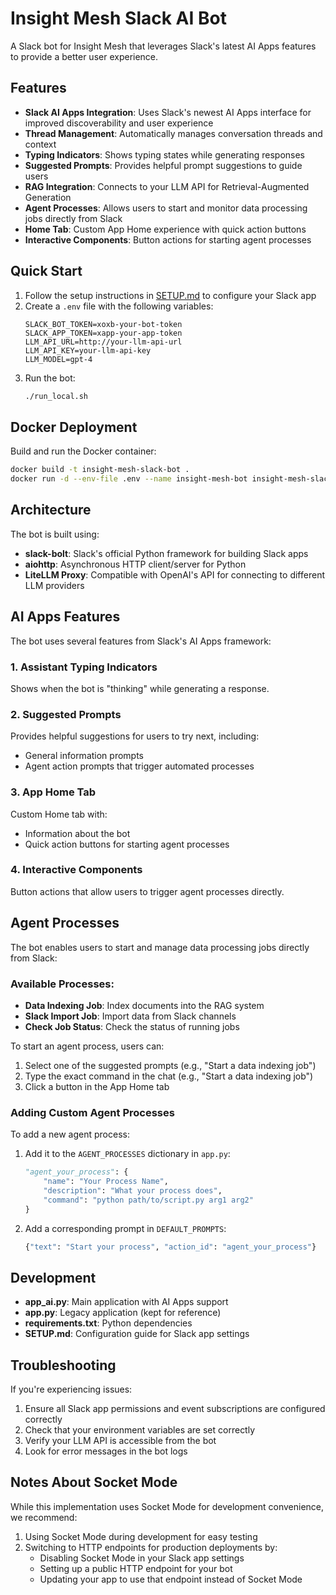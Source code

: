 # Insight Mesh Slack AI Bot

A Slack bot for Insight Mesh that leverages Slack's latest AI Apps features to provide a better user experience.

## Features

- **Slack AI Apps Integration**: Uses Slack's newest AI Apps interface for improved discoverability and user experience
- **Thread Management**: Automatically manages conversation threads and context
- **Typing Indicators**: Shows typing states while generating responses
- **Suggested Prompts**: Provides helpful prompt suggestions to guide users
- **RAG Integration**: Connects to your LLM API for Retrieval-Augmented Generation
- **Agent Processes**: Allows users to start and monitor data processing jobs directly from Slack
- **Home Tab**: Custom App Home experience with quick action buttons
- **Interactive Components**: Button actions for starting agent processes

## Quick Start

1. Follow the setup instructions in [SETUP.md](SETUP.md) to configure your Slack app
2. Create a `.env` file with the following variables:
   ```
   SLACK_BOT_TOKEN=xoxb-your-bot-token
   SLACK_APP_TOKEN=xapp-your-app-token
   LLM_API_URL=http://your-llm-api-url
   LLM_API_KEY=your-llm-api-key
   LLM_MODEL=gpt-4
   ```
3. Run the bot:
   ```bash
   ./run_local.sh
   ```
   
## Docker Deployment

Build and run the Docker container:

```bash
docker build -t insight-mesh-slack-bot .
docker run -d --env-file .env --name insight-mesh-bot insight-mesh-slack-bot
```

## Architecture

The bot is built using:
- **slack-bolt**: Slack's official Python framework for building Slack apps
- **aiohttp**: Asynchronous HTTP client/server for Python
- **LiteLLM Proxy**: Compatible with OpenAI's API for connecting to different LLM providers

## AI Apps Features

The bot uses several features from Slack's AI Apps framework:

### 1. Assistant Typing Indicators
Shows when the bot is "thinking" while generating a response.

### 2. Suggested Prompts
Provides helpful suggestions for users to try next, including:
- General information prompts
- Agent action prompts that trigger automated processes

### 3. App Home Tab
Custom Home tab with:
- Information about the bot
- Quick action buttons for starting agent processes

### 4. Interactive Components
Button actions that allow users to trigger agent processes directly.

## Agent Processes

The bot enables users to start and manage data processing jobs directly from Slack:

### Available Processes:

- **Data Indexing Job**: Index documents into the RAG system
- **Slack Import Job**: Import data from Slack channels
- **Check Job Status**: Check the status of running jobs

To start an agent process, users can:
1. Select one of the suggested prompts (e.g., "Start a data indexing job")
2. Type the exact command in the chat (e.g., "Start a data indexing job")
3. Click a button in the App Home tab

### Adding Custom Agent Processes

To add a new agent process:

1. Add it to the `AGENT_PROCESSES` dictionary in `app.py`:
   ```python
   "agent_your_process": {
       "name": "Your Process Name",
       "description": "What your process does",
       "command": "python path/to/script.py arg1 arg2"
   }
   ```
2. Add a corresponding prompt in `DEFAULT_PROMPTS`:
   ```python
   {"text": "Start your process", "action_id": "agent_your_process"}
   ```

## Development

- **app_ai.py**: Main application with AI Apps support
- **app.py**: Legacy application (kept for reference)
- **requirements.txt**: Python dependencies
- **SETUP.md**: Configuration guide for Slack app settings

## Troubleshooting

If you're experiencing issues:

1. Ensure all Slack app permissions and event subscriptions are configured correctly
2. Check that your environment variables are set correctly
3. Verify your LLM API is accessible from the bot
4. Look for error messages in the bot logs

## Notes About Socket Mode

While this implementation uses Socket Mode for development convenience, we recommend:

1. Using Socket Mode during development for easy testing
2. Switching to HTTP endpoints for production deployments by:
   - Disabling Socket Mode in your Slack app settings
   - Setting up a public HTTP endpoint for your bot
   - Updating your app to use that endpoint instead of Socket Mode 
